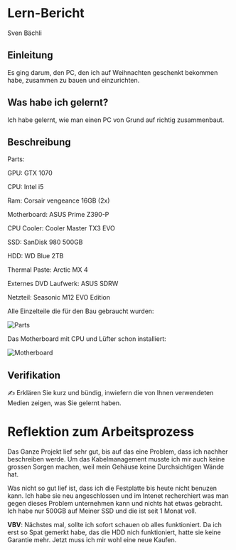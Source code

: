 # Lern-Bericht
Sven Bächli

## Einleitung

Es ging darum, den PC, den ich auf Weihnachten geschenkt bekommen habe, zusammen zu bauen und einzurichten.

## Was habe ich gelernt?

Ich habe gelernt, wie man einen PC von Grund auf richtig zusammenbaut.

## Beschreibung

Parts:

GPU: GTX 1070

CPU: Intel i5

Ram: Corsair vengeance 16GB (2x)

Motherboard: ASUS Prime Z390-P

CPU Cooler: Cooler Master TX3 EVO

SSD: SanDisk 980 500GB

HDD: WD Blue 2TB

Thermal Paste: Arctic MX 4

Externes DVD Laufwerk: ASUS SDRW

Netzteil: Seasonic M12 EVO Edition

Alle Einzelteile die für den Bau gebraucht wurden:

![Parts](https://user-images.githubusercontent.com/110892330/184816442-4665853c-3795-4229-a08c-d72e8ff68715.jpeg)

Das Motherboard mit CPU und Lüfter schon installiert:

![Motherboard](https://user-images.githubusercontent.com/110892330/184816421-5fa74461-f16b-43e9-b824-f509169da601.jpeg)


## Verifikation

✍️ Erklären Sie kurz und bündig, inwiefern die von Ihnen verwendeten Medien zeigen, was Sie gelernt haben.

# Reflektion zum Arbeitsprozess

Das Ganze Projekt lief sehr gut, bis auf das eine Problem, dass ich nachher beschreiben werde. Um das Kabelmanagement musste ich mir auch keine grossen Sorgen machen, weil mein Gehäuse keine Durchsichtigen Wände hat.

Was nicht so gut lief ist, dass ich die Festplatte bis heute nicht benuzen kann. Ich habe sie neu angeschlossen und im Intenet recherchiert was man gegen dieses Problem unternehmen kann und nichts hat etwas gebracht. Ich habe nur 500GB auf Meiner SSD und die ist seit 1 Monat voll.

**VBV**: Nächstes mal, sollte ich sofort schauen ob alles funktioniert. Da ich erst so Spat gemerkt habe, das die HDD nich funktioniert, hatte sie keine Garantie mehr. Jetzt muss ich mir wohl eine neue Kaufen.
